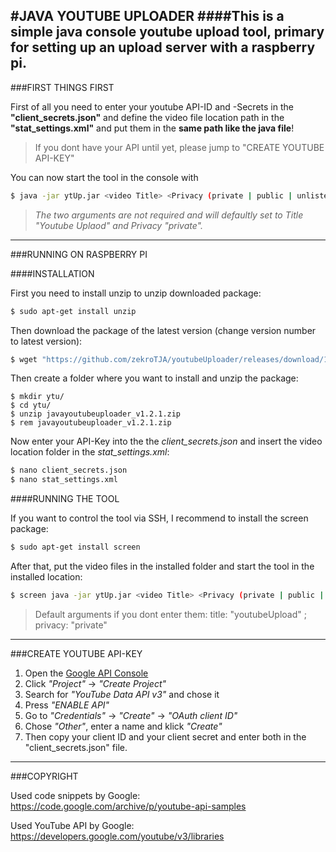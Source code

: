 #JAVA YOUTUBE UPLOADER
####This is a simple java console youtube upload tool, primary for setting up an upload server with a raspberry pi.
---

###FIRST THINGS FIRST

First of all you need to enter your youtube API-ID and -Secrets in the **"client_secrets.json"** and define the video file location path in the **"stat_settings.xml"** and put them in the **same path like the java file**!
>If you dont have your API until yet, please jump to "CREATE YOUTUBE API-KEY"

You can now start the tool in the console with 
```bash
$ java -jar ytUp.jar <video Title> <Privacy (private | public | unlisted)>
```
>*The two arguments are not required and will defaultly set to Title "Youtube Uplaod" and Privacy "private".*

---

###RUNNING ON RASPBERRY PI

####INSTALLATION

First you need to install unzip to unzip downloaded package:
```bash
$ sudo apt-get install unzip
```
Then download the package of the latest version (change version number to latest version):
```bash
$ wget "https://github.com/zekroTJA/youtubeUploader/releases/download/1.2.1/javayoutubeuploader_v1.2.1.zip"
```
Then create a folder where you want to install and unzip the package:
```shell
$ mkdir ytu/
$ cd ytu/
$ unzip javayoutubeuploader_v1.2.1.zip
$ rem javayoutubeuploader_v1.2.1.zip
```
Now enter your API-Key into the the *client_secrets.json* and insert the video location folder in the *stat_settings.xml*:
```bash
$ nano client_secrets.json
$ nano stat_settings.xml
```

####RUNNING THE TOOL

If you want to control the tool via SSH, I recommend to install the screen package:
```bash
$ sudo apt-get install screen
```
After that, put the video files in the installed folder and start the tool in the installed location:
```bash
$ screen java -jar ytUp.jar <video Title> <Privacy (private | public | unlisted)> 
```
>Default arguments if you dont enter them: title: "youtubeUpload" ; privacy: "private"
---

###CREATE YOUTUBE API-KEY

1. Open the [Google API Console](https://console.developers.google.com)
2. Click *"Project"* -> *"Create Project"*
3. Search for *"YouTube Data API v3"* and chose it
4. Press *"ENABLE API"*
5. Go to *"Credentials"* -> *"Create"* -> *"OAuth client ID"*
6. Chose *"Other"*, enter a name and klick *"Create"*
7. Then copy your client ID and your client secret and enter both in the "client_secrets.json" file.

---

###COPYRIGHT

Used code snippets by Google: https://code.google.com/archive/p/youtube-api-samples

Used YouTube API by Google: https://developers.google.com/youtube/v3/libraries
